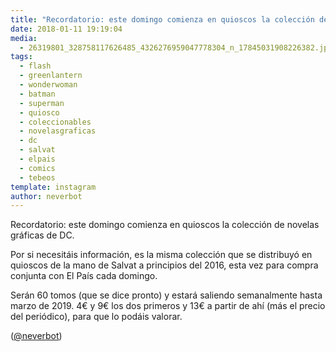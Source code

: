 ```yaml
---
title: "Recordatorio: este domingo comienza en quioscos la colección de novelas gráficas de DC"
date: 2018-01-11 19:19:04
media: 
  - 26319801_328758117626485_4326276959047778304_n_17845031908226382.jpg
tags: 
  - flash
  - greenlantern
  - wonderwoman
  - batman
  - superman
  - quiosco
  - coleccionables
  - novelasgraficas
  - dc
  - salvat
  - elpais
  - comics
  - tebeos
template: instagram
author: neverbot
---
```


Recordatorio: este domingo comienza en quioscos la colección de novelas gráficas de DC.


Por si necesitáis información, es la misma colección que se distribuyó en quioscos de la mano de Salvat a principios del 2016, esta vez para compra conjunta con El País cada domingo.


Serán 60 tomos (que se dice pronto) y estará saliendo semanalmente hasta marzo de 2019. 4€ y 9€ los dos primeros y 13€ a partir de ahí (más el precio del periódico), para que lo podáis valorar.


([@neverbot](https://instagram.com/neverbot))
